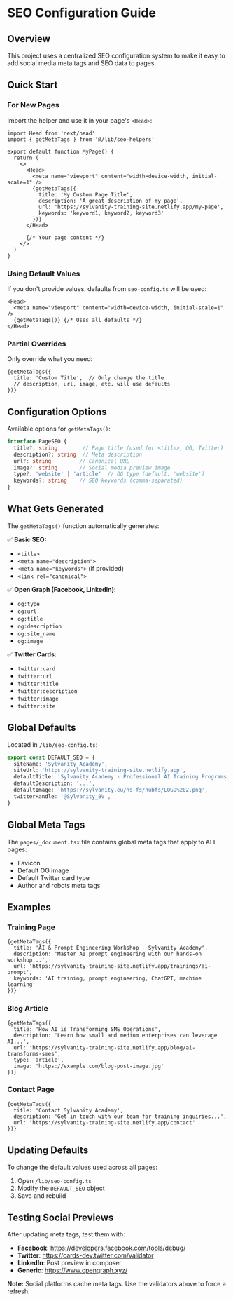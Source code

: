 # SEO Configuration Guide

## Overview

This project uses a centralized SEO configuration system to make it easy to add social media meta tags and SEO data to pages.

## Quick Start

### For New Pages

Import the helper and use it in your page's `<Head>`:

```tsx
import Head from 'next/head'
import { getMetaTags } from '@/lib/seo-helpers'

export default function MyPage() {
  return (
    <>
      <Head>
        <meta name="viewport" content="width=device-width, initial-scale=1" />
        {getMetaTags({
          title: 'My Custom Page Title',
          description: 'A great description of my page',
          url: 'https://sylvanity-training-site.netlify.app/my-page',
          keywords: 'keyword1, keyword2, keyword3'
        })}
      </Head>

      {/* Your page content */}
    </>
  )
}
```

### Using Default Values

If you don't provide values, defaults from `seo-config.ts` will be used:

```tsx
<Head>
  <meta name="viewport" content="width=device-width, initial-scale=1" />
  {getMetaTags()} {/* Uses all defaults */}
</Head>
```

### Partial Overrides

Only override what you need:

```tsx
{getMetaTags({
  title: 'Custom Title',  // Only change the title
  // description, url, image, etc. will use defaults
})}
```

## Configuration Options

Available options for `getMetaTags()`:

```typescript
interface PageSEO {
  title?: string        // Page title (used for <title>, OG, Twitter)
  description?: string  // Meta description
  url?: string         // Canonical URL
  image?: string       // Social media preview image
  type?: 'website' | 'article'  // OG type (default: 'website')
  keywords?: string    // SEO keywords (comma-separated)
}
```

## What Gets Generated

The `getMetaTags()` function automatically generates:

✅ **Basic SEO:**
- `<title>`
- `<meta name="description">`
- `<meta name="keywords">` (if provided)
- `<link rel="canonical">`

✅ **Open Graph (Facebook, LinkedIn):**
- `og:type`
- `og:url`
- `og:title`
- `og:description`
- `og:site_name`
- `og:image`

✅ **Twitter Cards:**
- `twitter:card`
- `twitter:url`
- `twitter:title`
- `twitter:description`
- `twitter:image`
- `twitter:site`

## Global Defaults

Located in `/lib/seo-config.ts`:

```typescript
export const DEFAULT_SEO = {
  siteName: 'Sylvanity Academy',
  siteUrl: 'https://sylvanity-training-site.netlify.app',
  defaultTitle: 'Sylvanity Academy - Professional AI Training Programs',
  defaultDescription: '...',
  defaultImage: 'https://sylvanity.eu/hs-fs/hubfs/LOGO%202.png',
  twitterHandle: '@Sylvanity_BV',
}
```

## Global Meta Tags

The `pages/_document.tsx` file contains global meta tags that apply to ALL pages:
- Favicon
- Default OG image
- Default Twitter card type
- Author and robots meta tags

## Examples

### Training Page
```tsx
{getMetaTags({
  title: 'AI & Prompt Engineering Workshop - Sylvanity Academy',
  description: 'Master AI prompt engineering with our hands-on workshop...',
  url: 'https://sylvanity-training-site.netlify.app/trainings/ai-prompt',
  keywords: 'AI training, prompt engineering, ChatGPT, machine learning'
})}
```

### Blog Article
```tsx
{getMetaTags({
  title: 'How AI is Transforming SME Operations',
  description: 'Learn how small and medium enterprises can leverage AI...',
  url: 'https://sylvanity-training-site.netlify.app/blog/ai-transforms-smes',
  type: 'article',
  image: 'https://example.com/blog-post-image.jpg'
})}
```

### Contact Page
```tsx
{getMetaTags({
  title: 'Contact Sylvanity Academy',
  description: 'Get in touch with our team for training inquiries...',
  url: 'https://sylvanity-training-site.netlify.app/contact'
})}
```

## Updating Defaults

To change the default values used across all pages:

1. Open `/lib/seo-config.ts`
2. Modify the `DEFAULT_SEO` object
3. Save and rebuild

## Testing Social Previews

After updating meta tags, test them with:

- **Facebook**: https://developers.facebook.com/tools/debug/
- **Twitter**: https://cards-dev.twitter.com/validator
- **LinkedIn**: Post preview in composer
- **Generic**: https://www.opengraph.xyz/

**Note:** Social platforms cache meta tags. Use the validators above to force a refresh.
